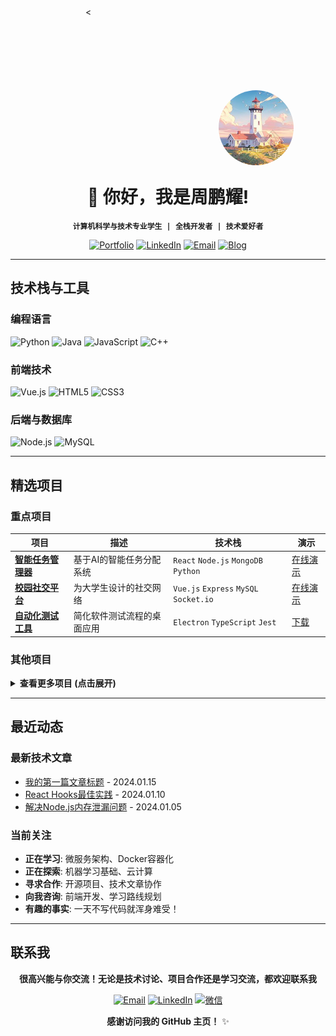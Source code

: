 <div style="black">
<div style="background-image: url(image/背景.jpg); background-size: 100% 300px ;background-repeat:no-repeat; 
    width: 100%; height: 350px;">
        <img src="image/背景.jpg" style=" width: 120px; height: 120px; border-radius: 50%; object-fit: cover; position: relative; top: 240px; left: 66%;"><
    </div>

<!-- 横幅部分 -->
<div align="center">
    

# 👋 你好，我是周鹏耀!

**`计算机科学与技术专业学生 | 全栈开发者 | 技术爱好者`**

[![Portfolio](https://img.shields.io/badge/🌐-个人网站-00B4D8?style=for-the-badge)](你的网站链接)
[![LinkedIn](https://img.shields.io/badge/LinkedIn-0A66C2?style=for-the-badge&logo=linkedin&logoColor=white)](你的LinkedIn)
[![Email](https://img.shields.io/badge/Email-D14836?style=for-the-badge&logo=gmail&logoColor=white)](mailto:你的邮箱)
[![Blog](https://img.shields.io/badge/📝-技术博客-FF6B6B?style=for-the-badge)](你的博客链接)

</div>

---

##  技术栈与工具

###  编程语言
![Python](https://img.shields.io/badge/Python-3776AB?style=for-the-badge&logo=python&logoColor=white)
![Java](https://img.shields.io/badge/Java-ED8B00?style=for-the-badge&logo=java&logoColor=white)
![JavaScript](https://img.shields.io/badge/JavaScript-F7DF1E?style=for-the-badge&logo=javascript&logoColor=black)
![C++](https://img.shields.io/badge/C++-00599C?style=for-the-badge&logo=c%2B%2B&logoColor=white)

###  前端技术
![Vue.js](https://img.shields.io/badge/Vue.js-4FC08D?style=for-the-badge&logo=vue.js&logoColor=white)
![HTML5](https://img.shields.io/badge/HTML5-E34F26?style=for-the-badge&logo=html5&logoColor=white)
![CSS3](https://img.shields.io/badge/CSS3-1572B6?style=for-the-badge&logo=css3&logoColor=white)


###  后端与数据库
![Node.js](https://img.shields.io/badge/Node.js-339933?style=for-the-badge&logo=nodedotjs&logoColor=white)
![MySQL](https://img.shields.io/badge/MySQL-4479A1?style=for-the-badge&logo=mysql&logoColor=white)






---

## 精选项目

### 重点项目
| 项目 | 描述 | 技术栈 | 演示 |
|------|------|--------|------|
| **[智能任务管理器](项目链接)** | 基于AI的智能任务分配系统 | `React` `Node.js` `MongoDB` `Python` | [在线演示](演示链接) |
| **[校园社交平台](项目链接)** | 为大学生设计的社交网络 | `Vue.js` `Express` `MySQL` `Socket.io` | [在线演示](演示链接) |
| **[自动化测试工具](项目链接)** | 简化软件测试流程的桌面应用 | `Electron` `TypeScript` `Jest` | [下载](下载链接) |

### 其他项目
<details>
<summary><b>查看更多项目 (点击展开)</b></summary>

#### Web 应用
- **[个人博客系统](链接)** - 基于React和Node.js的全栈博客系统
- **[在线代码编辑器](链接)** - 支持多语言的实时协作编辑器

#### 工具类
- **[API 测试工具](链接)** - 简化REST API测试的Chrome扩展
- **[数据可视化工具](链接)** - 将CSV数据转换为交互式图表

####  趣味项目
- **[贪吃蛇游戏](链接)** - 使用Canvas开发的经典游戏
- **[天气应用](链接)** - 实时天气查询PWA应用
</details>

---

## 最近动态

<!-- 最近博客文章 -->
###  最新技术文章
-  [我的第一篇文章标题](文章链接) - 2024.01.15
-  [React Hooks最佳实践](文章链接) - 2024.01.10
-  [解决Node.js内存泄漏问题](文章链接) - 2024.01.05

<!-- 状态更新 -->
###  当前关注
-  **正在学习**: 微服务架构、Docker容器化
-  **正在探索**: 机器学习基础、云计算
-  **寻求合作**: 开源项目、技术文章协作
-  **向我咨询**: 前端开发、学习路线规划
-  **有趣的事实**: 一天不写代码就浑身难受！

---

##  联系我

<div align="center">

**很高兴能与你交流！无论是技术讨论、项目合作还是学习交流，都欢迎联系我**

[![Email](https://img.shields.io/badge/📧-发送邮件-D14836?style=for-the-badge&logo=gmail&logoColor=white)](mailto:你的邮箱)
[![LinkedIn](https://img.shields.io/badge/💼-LinkedIn-0A66C2?style=for-the-badge&logo=linkedin&logoColor=white)](你的LinkedIn)
[![微信](https://img.shields.io/badge/💬-微信-07C160?style=for-the-badge&logo=wechat&logoColor=white)](你的微信二维码图片链接)

</div>



<div align="center">


**感谢访问我的 GitHub 主页！** ✨

</div>